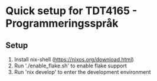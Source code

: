 # Quick setup for TDT4165 - Programmeringsspråk 
## Setup
1. Install nix-shell (https://nixos.org/download.html)
2. Run './enable_flake.sh' to enable flake support
3. Run 'nix develop' to enter the development environment

